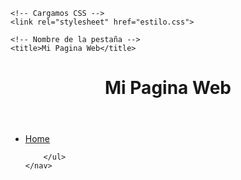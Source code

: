 <!DOCTYPE html>
<html>

<head>
    <meta charset="utf-8">

    <!-- Cargamos CSS -->
    <link rel="stylesheet" href="estilo.css">

    <!-- Nombre de la pestaña -->
    <title>Mi Pagina Web</title>
</head>

<body>
    <header id="home" class="cabeceraPagina">
        <h1><b>Mi Pagina Web</b></h1>
    </header>
    <nav>
        <ul>
            <li>
                <a href="#home">Home</a>
            </li>
            
        </ul>
    </nav>
</body>

</html>
